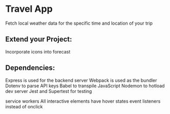# Travel App

Fetch local weather data for the specific time and location of your trip

## Extend your Project: 
Incorporate icons into forecast

## Dependencies: 
Express is used for the backend server
Webpack is used as the bundler
Dotenv to parse API keys
Babel to transpile JavaScript
Nodemon to hotload dev server
Jest and Supertest for testing

service workers
All interactive elements have hover states
event listeners instead of onclick
